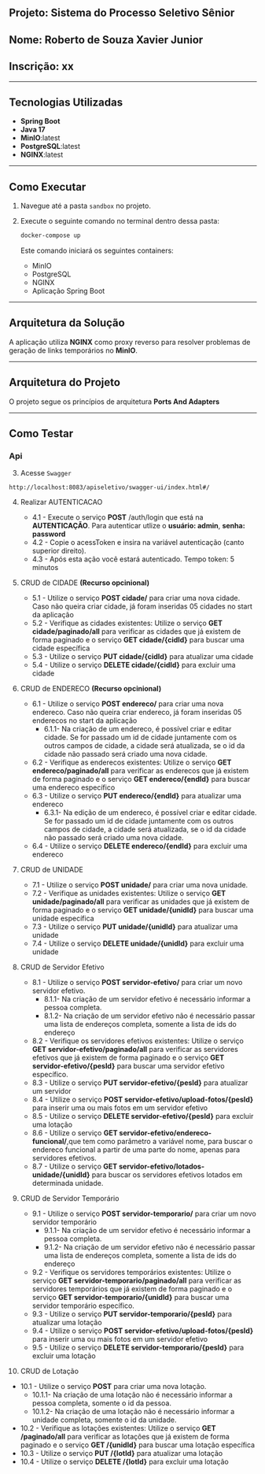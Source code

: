 ## Projeto: Sistema do Processo Seletivo Sênior

## Nome: Roberto de Souza Xavier Junior
## Inscrição: xx

---

## Tecnologias Utilizadas

- **Spring Boot**
- **Java 17**
- **MinIO**:latest
- **PostgreSQL**:latest
- **NGINX**:latest

---

## Como Executar

1. Navegue até a pasta `sandbox` no projeto.
2. Execute o seguinte comando no terminal dentro dessa pasta:

   ```bash
   docker-compose up
   ```

   Este comando iniciará os seguintes containers:
   - MinIO
   - PostgreSQL
   - NGINX
   - Aplicação Spring Boot

---

## Arquitetura da Solução

A aplicação utiliza **NGINX** como proxy reverso para resolver problemas de geração de links temporários no **MinIO**. 

---

## Arquitetura do Projeto

O projeto segue os princípios de arquitetura **Ports And Adapters**


---
## Como Testar

### Api

3. Acesse  `Swagger `

```shellscript
http://localhost:8083/apiseletivo/swagger-ui/index.html#/
```
4. Realizar AUTENTICACAO
   - 4.1 - Execute o serviço **POST** /auth/login que está na **AUTENTICAÇÃO**. Para autenticar utlize o **usuário: admin**, **senha: password**
   - 4.2 - Copie o acessToken e insira na variável autenticação (canto superior direito).
   - 4.3 - Após esta ação você estará autenticado. Tempo token: 5 minutos
5. CRUD de CIDADE **(Recurso opcinional)**
   - 5.1 - Utilize o serviço **POST cidade/** para criar uma nova cidade. Caso não queira criar cidade, já foram inseridas 05 cidades no start da aplicação
   - 5.2 - Verifique as cidades existentes: Utilize o serviço **GET cidade/paginado/all** para verificar as cidades que já existem de forma paginado e o serviço **GET cidade/{cidId}** para buscar uma cidade específica
   - 5.3 - Utilize o serviço **PUT cidade/{cidId}** para atualizar uma cidade
   - 5.4 - Utilize o serviço **DELETE cidade/{cidId}** para excluir uma cidade
   
6. CRUD de ENDERECO **(Recurso opcinional)**
   - 6.1 - Utilize o serviço **POST endereco/** para criar uma nova endereco. Caso não queira criar endereco, já foram inseridas 05 enderecos no start da aplicação
        - 6.1.1- Na criação de um endereco, é possível criar e editar cidade. Se for passado um id de cidade juntamente com os outros campos de cidade, a cidade será atualizada, se o id da cidade não passado será criado uma nova cidade.
   - 6.2 - Verifique as enderecos existentes: Utilize o serviço **GET endereco/paginado/all** para verificar as enderecos que já existem de forma paginado e o serviço **GET endereco/{endId}** para buscar uma endereco específico
   - 6.3 - Utilize o serviço **PUT endereco/{endId}** para atualizar uma endereco
        - 6.3.1- Na edição de um endereco, é possível criar e editar cidade. Se for passado um id de cidade juntamente com os outros campos de cidade, a cidade será atualizada, se o id da cidade não passado será criado uma nova cidade.
   - 6.4 - Utilize o serviço **DELETE endereco/{endId}** para excluir uma endereco
   

7. CRUD de UNIDADE
   - 7.1 - Utilize o serviço **POST unidade/** para criar uma nova unidade.
   - 7.2 - Verifique as unidades existentes: Utilize o serviço **GET unidade/paginado/all** para verificar as unidades que já existem de forma paginado e o serviço **GET unidade/{unidId}** para buscar uma unidade específica
   - 7.3 - Utilize o serviço **PUT unidade/{unidId}** para atualizar uma unidade
   - 7.4 - Utilize o serviço **DELETE unidade/{unidId}** para excluir uma unidade
     
8. CRUD de Servidor Efetivo
   - 8.1 - Utilize o serviço **POST servidor-efetivo/** para criar um novo servidor efetivo.
        - 8.1.1- Na criação de um servidor efetivo é necessário informar a pessoa completa.
        - 8.1.2- Na criação de um servidor efetivo não é necessário passar uma lista de endereços completa, somente a lista de ids do endereço
   - 8.2 - Verifique os servidores efetivos existentes: Utilize o serviço **GET servidor-efetivo/paginado/all** para verificar as servidores efetivos que já existem de forma paginado e o serviço **GET servidor-efetivo/{pesId}** para buscar uma servidor efetivo específico.
   - 8.3 - Utilize o serviço **PUT servidor-efetivo/{pesId}** para atualizar um servidor
   - 8.4 - Utilize o serviço **POST servidor-efetivo/upload-fotos/{pesId}** para inserir uma ou mais fotos em um servidor efetivo
   - 8.5 - Utilize o serviço **DELETE servidor-efetivo/{pesId}** para excluir uma lotação
   - 8.6 - Utilize o serviço **GET servidor-efetivo/endereco-funcional/**,que tem como parâmetro a variável nome, para buscar o endereco funcional a partir de uma parte do nome, apenas para servidores efetivos.
   - 8.7 - Utilize o serviço **GET servidor-efetivo/lotados-unidade/{unidId}** para buscar os servidores efetivos lotados em determinada unidade.
  
9. CRUD de Servidor Temporário
   - 9.1 - Utilize o serviço **POST servidor-temporario/** para criar um novo servidor temporário
        - 9.1.1- Na criação de um servidor efetivo é necessário informar a pessoa completa.
        - 9.1.2- Na criação de um servidor efetivo não é necessário passar uma lista de endereços completa, somente a lista de ids do endereço
   - 9.2 - Verifique os servidores temporários existentes: Utilize o serviço **GET servidor-temporario/paginado/all** para verificar as servidores temporários que já existem de forma paginado e o serviço **GET servidor-temporario/{unidId}** para buscar uma servidor temporário específico.
   - 9.3 - Utilize o serviço **PUT servidor-temporario/{pesId}** para atualizar uma lotação
   - 9.4 - Utilize o serviço **POST servidor-efetivo/upload-fotos/{pesId}** para inserir uma ou mais fotos em um servidor efetivo
   - 9.5 -  Utilize o serviço **DELETE servidor-temporario/{pesId}** para excluir uma lotação
     
10. CRUD de Lotação
   - 10.1 - Utilize o serviço **POST** para criar uma nova lotação.
        - 10.1.1- Na criação de uma lotação não é necessário informar a pessoa completa, somente o id da pessoa.
        - 10.1.2- Na criação de uma lotação não é necessário informar a unidade completa, somente o id da unidade.
   - 10.2 - Verifique as lotações existentes: Utilize o serviço **GET /paginado/all** para verificar as lotações que já existem de forma paginado e o serviço **GET /{unidId}** para buscar uma lotação específica
   - 10.3 - Utilize o serviço **PUT /{lotId}** para atualizar uma lotação
   - 10.4 - Utilize o serviço **DELETE /{lotId}** para excluir uma lotação



